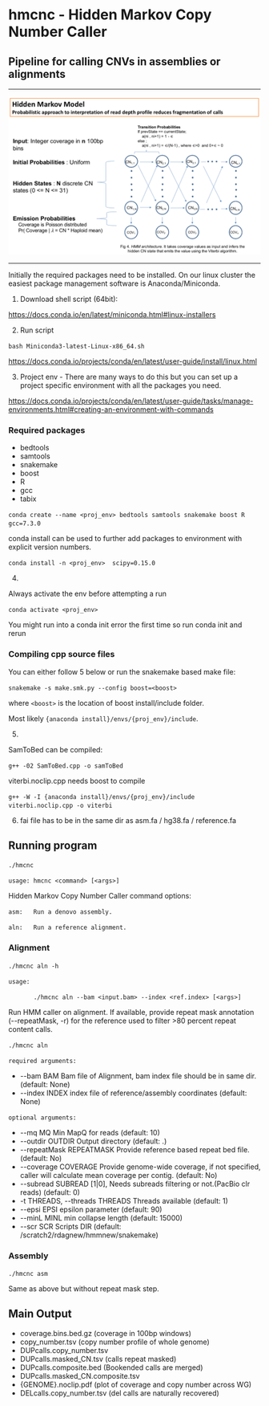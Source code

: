 # hmcnc - Hidden Markov Copy Number Caller 
## Pipeline for calling CNVs in assemblies or alignments

---
 
![HMM model](pre_hmm.model.png)

---
Initially the required packages need to be installed.
On our linux cluster the easiest package management software is Anaconda/Miniconda. 

1. Download shell script (64bit):

https://docs.conda.io/en/latest/miniconda.html#linux-installers

2. Run script

`bash Miniconda3-latest-Linux-x86_64.sh`

https://docs.conda.io/projects/conda/en/latest/user-guide/install/linux.html


3. Project env - There are many ways to do this but you can set up a project specific environment with all the packages you need.

https://docs.conda.io/projects/conda/en/latest/user-guide/tasks/manage-environments.html#creating-an-environment-with-commands

### Required packages
- bedtools
- samtools
- snakemake
- boost
- R 
- gcc
- tabix

`conda create --name <proj_env> bedtools samtools snakemake boost R gcc=7.3.0`

conda install can be used to further add packages to <proj> environment with explicit version numbers.
 
`conda install -n <proj_env>  scipy=0.15.0`

4.

Always activate the env before attempting a run

`conda activate <proj_env>`

You might run into a conda init error the first time so run conda init and rerun


### Compiling cpp source files

You can either follow 5 below or run the snakemake based make file:

`snakemake -s make.smk.py --config boost=<boost>`

where `<boost>` is the location of boost install/include folder. 

Most likely `{anaconda install}/envs/{proj_env}/include`.

5.
SamToBed can be compiled: 

`g++ -02 SamToBed.cpp -o samToBed`

viterbi.noclip.cpp needs boost to compile

`g++ -W -I {anaconda install}/envs/{proj_env}/include viterbi.noclip.cpp -o viterbi`

6. fai file has to be in the same dir as asm.fa / hg38.fa / reference.fa

## Running program

`./hmcnc`

`usage: hmcnc <command> [<args>]`

Hidden Markov Copy Number Caller command options:

`asm:   Run a denovo assembly.`

`aln:   Run a reference alignment.`
	
### Alignment

`./hmcnc aln -h`

`usage:`

`    	./hmcnc aln --bam <input.bam> --index <ref.index> [<args>]`

Run HMM caller on alignment. If available, provide repeat mask annotation (--repeatMask, -r) for the reference used to filter >80 percent repeat content calls.

`./hmcnc aln`

`required arguments:`
-  --bam BAM             Bam file of Alignment, bam index file should be in same dir. (default: None)
-  --index INDEX         index file of reference/assembly coordinates (default: None)


`optional arguments:`
-  --mq MQ               Min MapQ for reads (default: 10)
-  --outdir OUTDIR       Output directory (default: .)
-  --repeatMask REPEATMASK     Provide reference based repeat bed file. (default: No)
-  --coverage COVERAGE   Provide genome-wide coverage, if not specified, caller will calculate mean coverage per contig. (default: No)
-  --subread SUBREAD     [1|0], Needs subreads filtering or not.(PacBio clr reads) (default: 0)
-  -t THREADS, --threads THREADS      Threads available (default: 1)
-  --epsi EPSI           epsilon parameter (default: 90)
-  --minL MINL           min collapse length (default: 15000)
-  --scr SCR             Scripts DIR (default: /scratch2/rdagnew/hmmnew/snakemake)
  

### Assembly 

`./hmcnc asm`

Same as above but without repeat mask step.

## Main Output

- coverage.bins.bed.gz (coverage in 100bp windows)
- copy_number.tsv (copy number profile of whole genome)
- DUPcalls.copy_number.tsv
- DUPcalls.masked_CN.tsv (calls repeat masked)
- DUPcalls.composite.bed (Bookended calls are merged)
- DUPcalls.masked_CN.composite.tsv
- {GENOME}.noclip.pdf (plot of coverage and copy number across WG)
- DELcalls.copy_number.tsv (del calls are naturally recovered)


